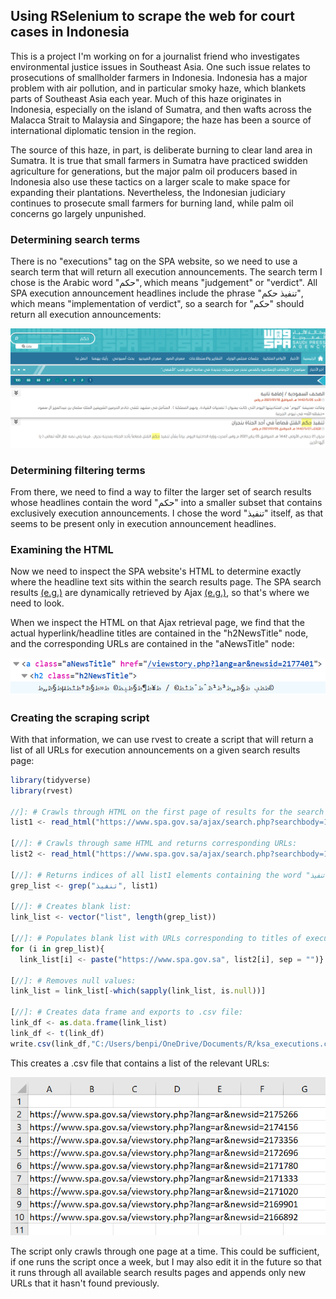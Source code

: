 ## Using RSelenium to scrape the web for court cases in Indonesia

This is a project I'm working on for a journalist friend who investigates environmental justice issues in Southeast Asia. One such issue relates to prosecutions of smallholder farmers in Indonesia. Indonesia has a major problem with air pollution, and in particular smoky haze, which blankets parts of Southeast Asia each year. Much of this haze originates in Indonesia, especially on the island of Sumatra, and then wafts across the Malacca Strait to Malaysia and Singapore; the haze has been a source of international diplomatic tension in the region.

The source of this haze, in part, is deliberate burning to clear land area in Sumatra. It is true that small farmers in Sumatra have practiced swidden agriculture for generations, but the major palm oil producers based in Indonesia also use these tactics on a larger scale to make space for expanding their plantations. Nevertheless, the Indonesian judiciary continues to prosecute small farmers for burning land, while palm oil concerns go largely unpunished.



### Determining search terms

There is no "executions" tag on the SPA website, so we need to use a search term that will return all execution announcements. The search term I chose is the Arabic word "حكم", which means "judgement" or "verdict". All SPA execution announcement headlines include the phrase "تنفيذ حكم", which means "implementation of verdict", so a search for "حكم" should return all execution announcements:

<img src="images/spa-search-screenshot.png?raw=true"/>


### Determining filtering terms

From there, we need to find a way to filter the larger set of search results whose headlines contain the word "حكم" into a smaller subset that contains exclusively execution announcements. I chose the word "تنفيذ" itself, as that seems to be present only in execution announcement headlines. 


### Examining the HTML

Now we need to inspect the SPA website's HTML to determine exactly where the headline text sits within the search results page. The SPA search results [(e.g.)](https://www.spa.gov.sa/search.php?lang=ar&search=%D8%AD%D9%83%D9%85) are dynamically retrieved by Ajax [(e.g.)](https://www.spa.gov.sa/ajax/search.php?searchbody=1&search=%D8%AD%D9%83%D9%85&cat=0&cabinet=0&royal=0&lang=ar&pg=1&pg=1), so that's where we need to look.

When we inspect the HTML on that Ajax retrieval page, we find that the actual hyperlink/headline titles are contained in the "h2NewsTitle" node, and the corresponding URLs are contained in the "aNewsTitle" node:

<img src="images/ksa-html-screenshot.png?raw=true"/>


### Creating the scraping script

With that information, we can use rvest to create a script that will return a list of all URLs for execution announcements on a given search results page:

```javascript
library(tidyverse)
library(rvest)

//]: # Crawls through HTML on the first page of results for the search term "حكم" and returns all matching titles:
list1 <- read_html("https://www.spa.gov.sa/ajax/search.php?searchbody=1&search=%D8%AD%D9%83%D9%85&cat=0&cabinet=0&royal=0&lang=ar&pg=1&pg=1") %>% html_nodes(".h2NewsTitle") %>% html_text()

[//]: # Crawls through same HTML and returns corresponding URLs:
list2 <- read_html("https://www.spa.gov.sa/ajax/search.php?searchbody=1&search=%D8%AD%D9%83%D9%85&cat=0&cabinet=0&royal=0&lang=ar&pg=1&pg=1") %>% html_nodes(".aNewsTitle") %>% html_attr("href")

[//]: # Returns indices of all list1 elements containing the word "تنفيذ", which appears only in execution announcements:
grep_list <- grep("تنفيذ", list1)

[//]: # Creates blank list:
link_list <- vector("list", length(grep_list))

[//]: # Populates blank list with URLs corresponding to titles of execution announcements in grep_list:
for (i in grep_list){
  link_list[i] <- paste("https://www.spa.gov.sa", list2[i], sep = "")}

[//]: # Removes null values:
link_list = link_list[-which(sapply(link_list, is.null))]

[//]: # Creates data frame and exports to .csv file:
link_df <- as.data.frame(link_list)
link_df <- t(link_df)
write.csv(link_df,"C:/Users/benpi/OneDrive/Documents/R/ksa_executions.csv", row.names = FALSE)
```

This creates a .csv file that contains a list of the relevant URLs:

<img src="images/ksa-links-screenshot.png?raw=true"/>

The script only crawls through one page at a time. This could be sufficient, if one runs the script once a week, but I may also edit it in the future so that it runs through all available search results pages and appends only new URLs that it hasn't found previously.
